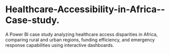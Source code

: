 # Healthcare-Accessibility-in-Africa--Case-study.
A Power BI case study analyzing healthcare access disparities in Africa, comparing rural and urban regions, funding efficiency, and emergency response capabilities using interactive dashboards.
